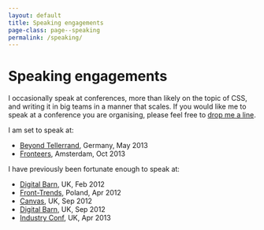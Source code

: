 ```yaml
---
layout: default
title: Speaking engagements
page-class: page--speaking
permalink: /speaking/
---
```


# Speaking engagements

I occasionally speak at conferences, more than likely on the topic of CSS, and
writing it in big teams in a manner that scales. If you would like me to speak
at a conference you are organising, please feel free to [drop me a line](mailto:harry@csswizardry.com).

I am set to speak at:

<ul class="block-list">
    <li><a href="http://2013.beyondtellerrand.com/">Beyond Tellerrand</a>, Germany, May 2013</li>
    <li><a href="http://fronteers.nl/congres/2013">Fronteers</a>, Amsterdam, Oct 2013</li>
</ul>

I have previously been fortunate enough to speak at:

<ul class="block-list">
    <li><a href="http://thedigitalbarn.co.uk/">Digital Barn</a>, UK, Feb 2012</li>
    <li><a href="http://2012.front-trends.com/">Front-Trends</a>, Poland, Apr 2012</li>
    <li><a href="http://2012.canvasconf.co.uk/">Canvas</a>, UK, Sep 2012</li>
    <li><a href="http://thedigitalbarn.co.uk/">Digital Barn</a>, UK, Sep 2012</li>
    <li><a href="http://industryconf.com/">Industry Conf</a>, UK, Apr 2013</li>
</ul>
